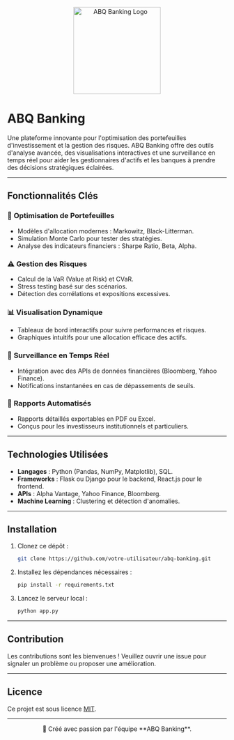 <p align="center">
  <img src="./ABQ-Banking_LOGO" alt="ABQ Banking Logo" width="200">
</p>

# ABQ Banking

Une plateforme innovante pour l'optimisation des portefeuilles d'investissement et la gestion des risques. ABQ Banking offre des outils d'analyse avancée, des visualisations interactives et une surveillance en temps réel pour aider les gestionnaires d'actifs et les banques à prendre des décisions stratégiques éclairées.

---

## **Fonctionnalités Clés**

### 🎯 **Optimisation de Portefeuilles**
- Modèles d'allocation modernes : Markowitz, Black-Litterman.
- Simulation Monte Carlo pour tester des stratégies.
- Analyse des indicateurs financiers : Sharpe Ratio, Beta, Alpha.

### ⚠️ **Gestion des Risques**
- Calcul de la VaR (Value at Risk) et CVaR.
- Stress testing basé sur des scénarios.
- Détection des corrélations et expositions excessives.

### 📊 **Visualisation Dynamique**
- Tableaux de bord interactifs pour suivre performances et risques.
- Graphiques intuitifs pour une allocation efficace des actifs.

### 🔄 **Surveillance en Temps Réel**
- Intégration avec des APIs de données financières (Bloomberg, Yahoo Finance).
- Notifications instantanées en cas de dépassements de seuils.

### 📑 **Rapports Automatisés**
- Rapports détaillés exportables en PDF ou Excel.
- Conçus pour les investisseurs institutionnels et particuliers.

---

## **Technologies Utilisées**
- **Langages** : Python (Pandas, NumPy, Matplotlib), SQL.
- **Frameworks** : Flask ou Django pour le backend, React.js pour le frontend.
- **APIs** : Alpha Vantage, Yahoo Finance, Bloomberg.
- **Machine Learning** : Clustering et détection d'anomalies.

---

## **Installation**

1. Clonez ce dépôt :
   ```bash
   git clone https://github.com/votre-utilisateur/abq-banking.git
   ```
2. Installez les dépendances nécessaires :
   ```bash
   pip install -r requirements.txt
   ```
3. Lancez le serveur local :
   ```bash
   python app.py
   ```

---

## **Contribution**
Les contributions sont les bienvenues ! Veuillez ouvrir une issue pour signaler un problème ou proposer une amélioration.

---

## **Licence**
Ce projet est sous licence [MIT](LICENSE).

---

<p align="center">
  🚀 Créé avec passion par l'équipe **ABQ Banking**.
</p>
